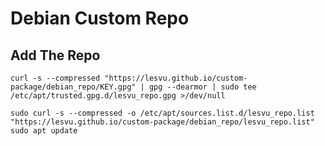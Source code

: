 # Debian Custom Repo

## Add The Repo
`curl -s --compressed "https://lesvu.github.io/custom-package/debian_repo/KEY.gpg" | gpg --dearmor | sudo tee /etc/apt/trusted.gpg.d/lesvu_repo.gpg >/dev/null`

`sudo curl -s --compressed -o /etc/apt/sources.list.d/lesvu_repo.list "https://lesvu.github.io/custom-package/debian_repo/lesvu_repo.list"
sudo apt update
`
